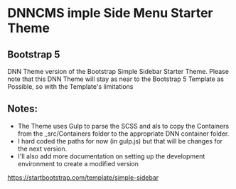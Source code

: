 # DNNCMS imple Side Menu Starter Theme
## Bootstrap 5 
DNN Theme version of the Bootstrap Simple Sidebar Starter Theme.
Please note that this DNN Theme will stay as near to the Bootstrap 5 Template as Possible, so with the Template's limitations

## Notes:

- The Theme uses Gulp to parse the SCSS and als to copy the Containers from the _src/Containers folder to the appropriate DNN container folder.
- I hard coded the paths for now (in gulp.js) but that will be changes for the next version.
- I'll also add more documentation on setting up the development environment to create a modified version

https://startbootstrap.com/template/simple-sidebar
